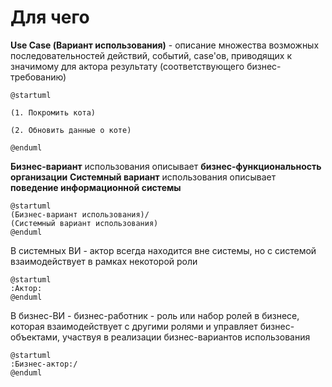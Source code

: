 # Для чего
**Use Case (Вариант использования)** - описание множества возможных последовательностей действий, событий, case'ов, приводящих к значимому для актора результату (соответствующего бизнес-требованию)

```plantuml
@startuml

(1. Покромить кота)

(2. Обновить данные о коте)

@enduml
```
**Бизнес-вариант** использования описывает **бизнес-функциональность организации**
**Системный вариант** использования описывает **поведение информационной системы**
```plantuml
@startuml
(Бизнес-вариант использования)/ 
(Системный вариант использования)
@enduml
```
В системных ВИ - актор всегда находится вне системы, но с системой взаимодействует в рамках некоторой роли
```plantuml
@startuml
:Актор:
@enduml
```
В бизнес-ВИ - бизнес-работник - роль или набор ролей в бизнесе, которая взаимодействует с другими ролями и управляет бизнес-объектами, участвуя в реализации бизнес-вариантов использования
```plantuml
@startuml
:Бизнес-актор:/
@enduml
```
